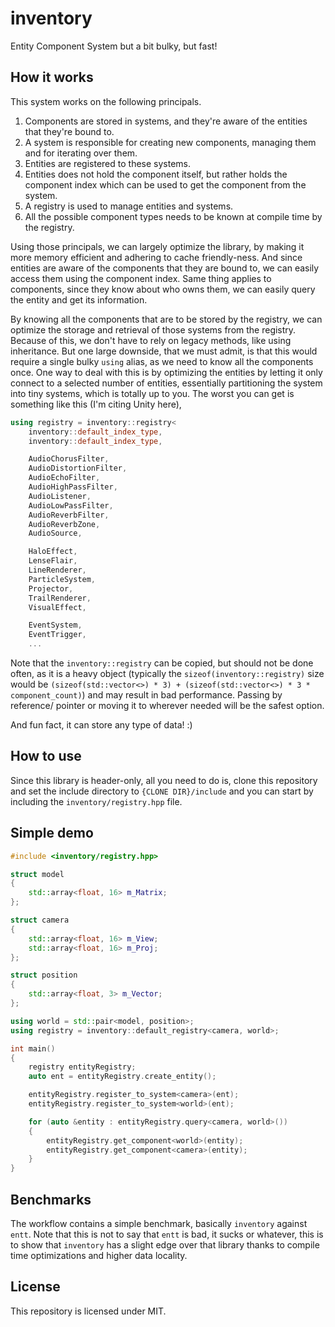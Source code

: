 # inventory

Entity Component System but a bit bulky, but fast!

## How it works

This system works on the following principals.

1. Components are stored in systems, and they're aware of the entities that they're bound to.
2. A system is responsible for creating new components, managing them and for iterating over them.
3. Entities are registered to these systems.
4. Entities does not hold the component itself, but rather holds the component index which can be used to get the component from the system.
5. A registry is used to manage entities and systems.
6. All the possible component types needs to be known at compile time by the registry.

Using those principals, we can largely optimize the library, by making it more memory efficient and adhering to cache friendly-ness. And
since entities are aware of the components that they are bound to, we can easily access them using the component index. Same thing applies to
components, since they know about who owns them, we can easily query the entity and get its information.

By knowing all the components that are to be stored by the registry, we can optimize the storage and retrieval of those systems from the
registry. Because of this, we don't have to rely on legacy methods, like using inheritance. But one large downside, that we must admit,
is that this would require a single bulky `using` alias, as we need to know all the components once. One way to deal with this is by
optimizing the entities by letting it only connect to a selected number of entities, essentially partitioning the system into tiny
systems, which is totally up to you. The worst you can get is something like this (I'm citing Unity here),

```cpp
using registry = inventory::registry<
    inventory::default_index_type,
    inventory::default_index_type, 

    AudioChorusFilter,
    AudioDistortionFilter,
    AudioEchoFilter,
    AudioHighPassFilter,
    AudioListener,
    AudioLowPassFilter,
    AudioReverbFilter,
    AudioReverbZone,
    AudioSource,

    HaloEffect,
    LenseFlair,
    LineRenderer,
    ParticleSystem,
    Projector, 
    TrailRenderer,
    VisualEffect,

    EventSystem,
    EventTrigger,
    ...
```

Note that the `inventory::registry` can be copied, but should not be done often, as it is a heavy object (typically the `sizeof(inventory::registry)`
size would be `(sizeof(std::vector<>) * 3) + (sizeof(std::vector<>) * 3 * component_count)`) and may result in bad performance. Passing by
reference/ pointer or moving it to wherever needed will be the safest option.

And fun fact, it can store any type of data! :)

## How to use

Since this library is header-only, all you need to do is, clone this repository and set the include
directory to `{CLONE DIR}/include` and you can start by including the `inventory/registry.hpp` file.

## Simple demo

```cpp
#include <inventory/registry.hpp>

struct model
{
    std::array<float, 16> m_Matrix;
};

struct camera
{
    std::array<float, 16> m_View;
    std::array<float, 16> m_Proj;
};

struct position
{
    std::array<float, 3> m_Vector;
};

using world = std::pair<model, position>;
using registry = inventory::default_registry<camera, world>;

int main()
{
    registry entityRegistry;
    auto ent = entityRegistry.create_entity();

    entityRegistry.register_to_system<camera>(ent);
    entityRegistry.register_to_system<world>(ent);

    for (auto &entity : entityRegistry.query<camera, world>())
    {
        entityRegistry.get_component<world>(entity);
        entityRegistry.get_component<camera>(entity);
    }
}
```

## Benchmarks

The workflow contains a simple benchmark, basically `inventory` against `entt`. Note that this is not to say that
`entt` is bad, it sucks or whatever, this is to show that `inventory` has a slight edge over that library thanks
to compile time optimizations and higher data locality.

## License

This repository is licensed under MIT.
